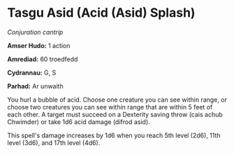 # Tasgu Asid (Acid (Asid) Splash)

*Conjuration cantrip*

**Amser Hudo:** 1 action

**Amrediad:** 60 troedfedd

**Cydrannau:** G, S

**Parhad:** Ar unwaith

You hurl a bubble of acid. Choose one creature you can see within range, or choose two creatures you can see within range that are within 5 feet of each other. A target must succeed on a Dexterity saving throw (cais achub Chwimder) or take 1d6 acid damage (difrod asid).

This spell's damage increases by 1d6 when you reach 5th level (2d6), 11th level (3d6), and 17th level (4d6).